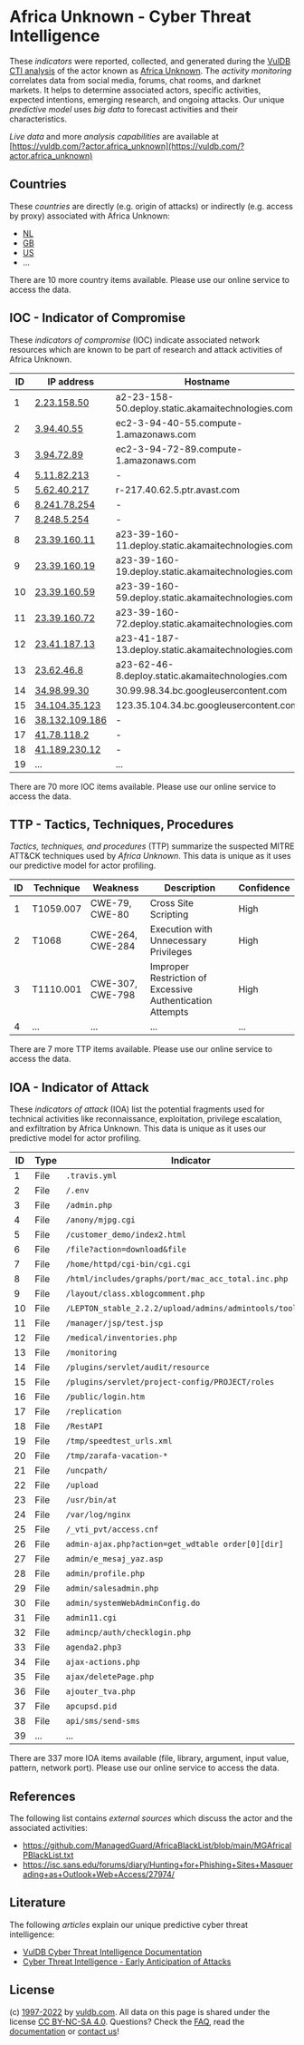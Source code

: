 # Africa Unknown - Cyber Threat Intelligence

These _indicators_ were reported, collected, and generated during the [VulDB CTI analysis](https://vuldb.com/?kb.cti) of the actor known as [Africa Unknown](https://vuldb.com/?actor.africa_unknown). The _activity monitoring_ correlates data from social media, forums, chat rooms, and darknet markets. It helps to determine associated actors, specific activities, expected intentions, emerging research, and ongoing attacks. Our unique _predictive model_ uses _big data_ to forecast activities and their characteristics.

_Live data_ and more _analysis capabilities_ are available at [https://vuldb.com/?actor.africa_unknown](https://vuldb.com/?actor.africa_unknown)

## Countries

These _countries_ are directly (e.g. origin of attacks) or indirectly (e.g. access by proxy) associated with Africa Unknown:

* [NL](https://vuldb.com/?country.nl)
* [GB](https://vuldb.com/?country.gb)
* [US](https://vuldb.com/?country.us)
* ...

There are 10 more country items available. Please use our online service to access the data.

## IOC - Indicator of Compromise

These _indicators of compromise_ (IOC) indicate associated network resources which are known to be part of research and attack activities of Africa Unknown.

ID | IP address | Hostname | Campaign | Confidence
-- | ---------- | -------- | -------- | ----------
1 | [2.23.158.50](https://vuldb.com/?ip.2.23.158.50) | a2-23-158-50.deploy.static.akamaitechnologies.com | - | High
2 | [3.94.40.55](https://vuldb.com/?ip.3.94.40.55) | ec2-3-94-40-55.compute-1.amazonaws.com | - | Medium
3 | [3.94.72.89](https://vuldb.com/?ip.3.94.72.89) | ec2-3-94-72-89.compute-1.amazonaws.com | - | Medium
4 | [5.11.82.213](https://vuldb.com/?ip.5.11.82.213) | - | - | High
5 | [5.62.40.217](https://vuldb.com/?ip.5.62.40.217) | r-217.40.62.5.ptr.avast.com | - | High
6 | [8.241.78.254](https://vuldb.com/?ip.8.241.78.254) | - | - | High
7 | [8.248.5.254](https://vuldb.com/?ip.8.248.5.254) | - | - | High
8 | [23.39.160.11](https://vuldb.com/?ip.23.39.160.11) | a23-39-160-11.deploy.static.akamaitechnologies.com | - | High
9 | [23.39.160.19](https://vuldb.com/?ip.23.39.160.19) | a23-39-160-19.deploy.static.akamaitechnologies.com | - | High
10 | [23.39.160.59](https://vuldb.com/?ip.23.39.160.59) | a23-39-160-59.deploy.static.akamaitechnologies.com | - | High
11 | [23.39.160.72](https://vuldb.com/?ip.23.39.160.72) | a23-39-160-72.deploy.static.akamaitechnologies.com | - | High
12 | [23.41.187.13](https://vuldb.com/?ip.23.41.187.13) | a23-41-187-13.deploy.static.akamaitechnologies.com | - | High
13 | [23.62.46.8](https://vuldb.com/?ip.23.62.46.8) | a23-62-46-8.deploy.static.akamaitechnologies.com | - | High
14 | [34.98.99.30](https://vuldb.com/?ip.34.98.99.30) | 30.99.98.34.bc.googleusercontent.com | - | Medium
15 | [34.104.35.123](https://vuldb.com/?ip.34.104.35.123) | 123.35.104.34.bc.googleusercontent.com | - | Medium
16 | [38.132.109.186](https://vuldb.com/?ip.38.132.109.186) | - | - | High
17 | [41.78.118.2](https://vuldb.com/?ip.41.78.118.2) | - | - | High
18 | [41.189.230.12](https://vuldb.com/?ip.41.189.230.12) | - | - | High
19 | ... | ... | ... | ...

There are 70 more IOC items available. Please use our online service to access the data.

## TTP - Tactics, Techniques, Procedures

_Tactics, techniques, and procedures_ (TTP) summarize the suspected MITRE ATT&CK techniques used by _Africa Unknown_. This data is unique as it uses our predictive model for actor profiling.

ID | Technique | Weakness | Description | Confidence
-- | --------- | -------- | ----------- | ----------
1 | T1059.007 | CWE-79, CWE-80 | Cross Site Scripting | High
2 | T1068 | CWE-264, CWE-284 | Execution with Unnecessary Privileges | High
3 | T1110.001 | CWE-307, CWE-798 | Improper Restriction of Excessive Authentication Attempts | High
4 | ... | ... | ... | ...

There are 7 more TTP items available. Please use our online service to access the data.

## IOA - Indicator of Attack

These _indicators of attack_ (IOA) list the potential fragments used for technical activities like reconnaissance, exploitation, privilege escalation, and exfiltration by Africa Unknown. This data is unique as it uses our predictive model for actor profiling.

ID | Type | Indicator | Confidence
-- | ---- | --------- | ----------
1 | File | `.travis.yml` | Medium
2 | File | `/.env` | Low
3 | File | `/admin.php` | Medium
4 | File | `/anony/mjpg.cgi` | High
5 | File | `/customer_demo/index2.html` | High
6 | File | `/file?action=download&file` | High
7 | File | `/home/httpd/cgi-bin/cgi.cgi` | High
8 | File | `/html/includes/graphs/port/mac_acc_total.inc.php` | High
9 | File | `/layout/class.xblogcomment.php` | High
10 | File | `/LEPTON_stable_2.2.2/upload/admins/admintools/tool.php` | High
11 | File | `/manager/jsp/test.jsp` | High
12 | File | `/medical/inventories.php` | High
13 | File | `/monitoring` | Medium
14 | File | `/plugins/servlet/audit/resource` | High
15 | File | `/plugins/servlet/project-config/PROJECT/roles` | High
16 | File | `/public/login.htm` | High
17 | File | `/replication` | Medium
18 | File | `/RestAPI` | Medium
19 | File | `/tmp/speedtest_urls.xml` | High
20 | File | `/tmp/zarafa-vacation-*` | High
21 | File | `/uncpath/` | Medium
22 | File | `/upload` | Low
23 | File | `/usr/bin/at` | Medium
24 | File | `/var/log/nginx` | High
25 | File | `/_vti_pvt/access.cnf` | High
26 | File | `admin-ajax.php?action=get_wdtable order[0][dir]` | High
27 | File | `admin/e_mesaj_yaz.asp` | High
28 | File | `admin/profile.php` | High
29 | File | `admin/salesadmin.php` | High
30 | File | `admin/systemWebAdminConfig.do` | High
31 | File | `admin11.cgi` | Medium
32 | File | `admincp/auth/checklogin.php` | High
33 | File | `agenda2.php3` | Medium
34 | File | `ajax-actions.php` | High
35 | File | `ajax/deletePage.php` | High
36 | File | `ajouter_tva.php` | High
37 | File | `apcupsd.pid` | Medium
38 | File | `api/sms/send-sms` | High
39 | ... | ... | ...

There are 337 more IOA items available (file, library, argument, input value, pattern, network port). Please use our online service to access the data.

## References

The following list contains _external sources_ which discuss the actor and the associated activities:

* https://github.com/ManagedGuard/AfricaBlackList/blob/main/MGAfricaIPBlackList.txt
* https://isc.sans.edu/forums/diary/Hunting+for+Phishing+Sites+Masquerading+as+Outlook+Web+Access/27974/

## Literature

The following _articles_ explain our unique predictive cyber threat intelligence:

* [VulDB Cyber Threat Intelligence Documentation](https://vuldb.com/?kb.cti)
* [Cyber Threat Intelligence - Early Anticipation of Attacks](https://www.scip.ch/en/?labs.20201022)

## License

(c) [1997-2022](https://vuldb.com/?kb.changelog) by [vuldb.com](https://vuldb.com/?kb.about). All data on this page is shared under the license [CC BY-NC-SA 4.0](https://creativecommons.org/licenses/by-nc-sa/4.0/). Questions? Check the [FAQ](https://vuldb.com/?kb.faq), read the [documentation](https://vuldb.com/?kb) or [contact us](https://vuldb.com/?contact)!
